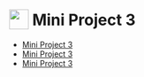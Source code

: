 # <img src="../images/MP3.svg" alt="" width="35" height="36" style="vertical-align: bottom"> Mini Project 3

  * [Mini Project 3](templates/form.html)
  * [Mini Project 3](templates/success.html)
  * [Mini Project 3](templates/error.html)